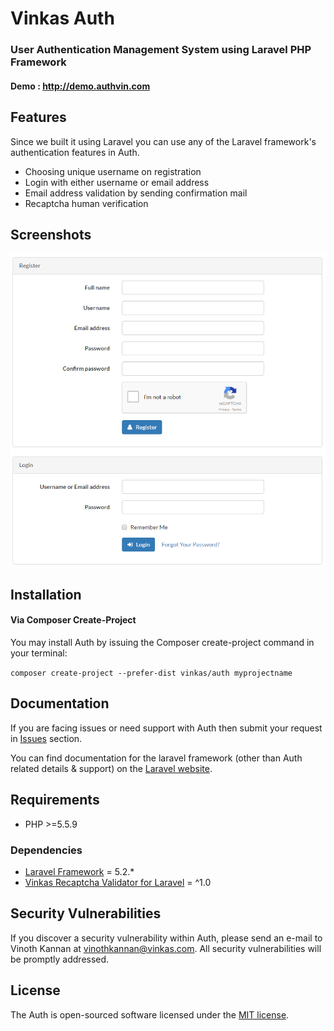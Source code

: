 # Vinkas Auth

<!--[![Build Status](https://travis-ci.org/vinkas0/Auth.svg?branch=master)](https://travis-ci.org/vinkas0/Auth)
[![Total Downloads](https://poser.pugx.org/vinkas/auth/d/total.svg)](https://packagist.org/packages/vinkas/auth)
[![Latest Stable Version](https://poser.pugx.org/vinkas/auth/v/stable.svg)](https://packagist.org/packages/vinkas/auth)
[![Latest Unstable Version](https://poser.pugx.org/vinkas/auth/v/unstable.svg)](https://packagist.org/packages/vinkas/auth)
[![License](https://poser.pugx.org/vinkas/auth/license.svg)](https://packagist.org/packages/vinkas/auth)

<hr />-->

### User Authentication Management System using Laravel PHP Framework

#### Demo : http://demo.authvin.com

## Features

Since we built it using Laravel you can use any of the Laravel framework's authentication features in Auth.

* Choosing unique username on registration
* Login with either username or email address
* Email address validation by sending confirmation mail
* Recaptcha human verification

## Screenshots

![Registration](/screenshots/registration.png?raw=true)
![Login](/screenshots/login.png?raw=true)

## Installation

#### Via Composer Create-Project

You may install Auth by issuing the Composer create-project command in your terminal:

`composer create-project --prefer-dist vinkas/auth myprojectname`

## Documentation

If you are facing issues or need support with Auth then submit your request in [Issues](https://github.com/vinkas0/Auth/issues) section.

You can find documentation for the laravel framework (other than Auth related details & support) on the [Laravel website](http://laravel.com/docs).

## Requirements

* PHP >=5.5.9

### Dependencies

* [Laravel Framework](https://github.com/laravel/laravel) = 5.2.*
* [Vinkas Recaptcha Validator for Laravel](https://github.com/vinkas0/laravel-recaptcha) = ^1.0

## Security Vulnerabilities

If you discover a security vulnerability within Auth, please send an e-mail to Vinoth Kannan at vinothkannan@vinkas.com. All security vulnerabilities will be promptly addressed.

## License

The Auth is open-sourced software licensed under the [MIT license](http://opensource.org/licenses/MIT).
